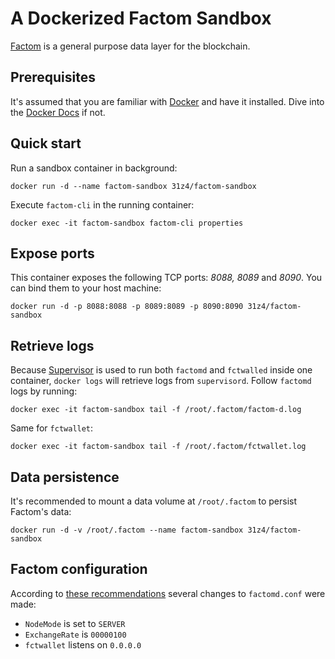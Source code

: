 # A Dockerized Factom Sandbox

[Factom](https://github.com/FactomProject) is a general purpose data layer for the blockchain.

## Prerequisites

It's assumed that you are familiar with [Docker](https://www.docker.com/) and have it installed. Dive into the [Docker Docs](https://docs.docker.com/) if not.

## Quick start

Run a sandbox container in background:
```
docker run -d --name factom-sandbox 31z4/factom-sandbox
```
Execute `factom-cli` in the running container:
```
docker exec -it factom-sandbox factom-cli properties
```

## Expose ports

This container exposes the following TCP ports: *8088, 8089* and *8090*. You can bind them to your host machine:
```
docker run -d -p 8088:8088 -p 8089:8089 -p 8090:8090 31z4/factom-sandbox
```

## Retrieve logs

Because [Supervisor](http://supervisord.org/) is used to run both `factomd` and `fctwalled` inside one container, `docker logs` will retrieve logs from `supervisord`. Follow `factomd` logs by running:
```
docker exec -it factom-sandbox tail -f /root/.factom/factom-d.log
```
Same for `fctwallet`:
```
docker exec -it factom-sandbox tail -f /root/.factom/fctwallet.log
```

## Data persistence

It's recommended to mount a data volume at `/root/.factom` to persist Factom's data:
```
docker run -d -v /root/.factom --name factom-sandbox 31z4/factom-sandbox
```

## Factom configuration

According to [these recommendations](https://github.com/FactomProject/FactomDocs/blob/master/developerSandboxSetup.md#configure-factomd-for-sandbox-use) several changes to `factomd.conf` were made:
* `NodeMode` is set to `SERVER`
* `ExchangeRate` is `00000100`
* `fctwallet` listens on `0.0.0.0`
